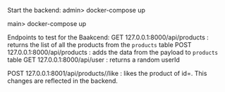 Start the backend:
admin> docker-compose up

main> docker-compose up

Endpoints to test for the Baakcend:
GET 127.0.0.1:8000/api/products : returns the list of all the products from the `products` table
POST 127.0.0.1:8000/api/products : adds the data from the payload to `products` table
GET 127.0.0.1:8000/api/user : returns a random userId

POST 127.0.0.1:8001/api/products/<id>/like : likes the product of id=<id>. This changes are reflected in the backend. 
